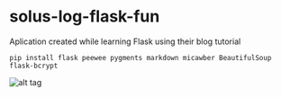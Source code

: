 # solus-log-flask-fun

Aplication created while learning Flask using their blog tutorial

```pip install flask peewee pygments markdown micawber BeautifulSoup flask-bcrypt```

![alt tag](screenshot.png)

